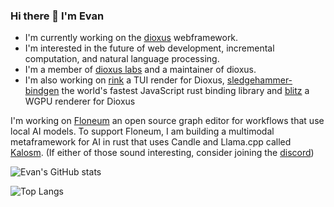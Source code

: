 ### Hi there 👋 I'm Evan

<!--
**Demonthos/demonthos** is a ✨ _special_ ✨ repository because its `README.md` (this file) appears on your GitHub profile.

Here are some ideas to get you started:

- 🔭 I’m currently working on ...
- 🌱 I’m currently learning ...
- 👯 I’m looking to collaborate on ...
- 🤔 I’m looking for help with ...
- 💬 Ask me about ...
- 📫 How to reach me: ...
- 😄 Pronouns: ...
- ⚡ Fun fact: ...
-->

- I'm currently working on the [dioxus](https://github.com/dioxuslabs) webframework.
- I'm interested in the future of web development, incremental computation, and natural language processing.
- I'm a member of [dioxus labs](https://github.com/dioxuslabs) and a maintainer of dioxus.
- I'm also working on [rink](https://github.com/DioxusLabs/dioxus/tree/master/packages/tui) a TUI render for Dioxus, [sledgehammer-bindgen](https://github.com/Demonthos/sledgehammer_bindgen) the world's fastest JavaScript rust binding library and [blitz](https://github.com/DioxusLabs/blitz) a WGPU renderer for Dioxus

I'm working on [Floneum](https://floneum.com/) an open source graph editor for workflows that use local AI models.
To support Floneum, I am building a multimodal metaframework for AI in rust that uses Candle and Llama.cpp called [Kalosm](https://github.com/floneum/floneum/tree/master/kalosm).
(If either of those sound interesting, consider joining the [discord](https://discord.gg/dQdmhuB8q5))

![Evan's GitHub stats](https://github-readme-stats.vercel.app/api?username=ealmloff&theme=tokyonight)

![Top Langs](https://github-readme-stats.vercel.app/api/top-langs/?username=ealmloff&theme=tokyonight)

